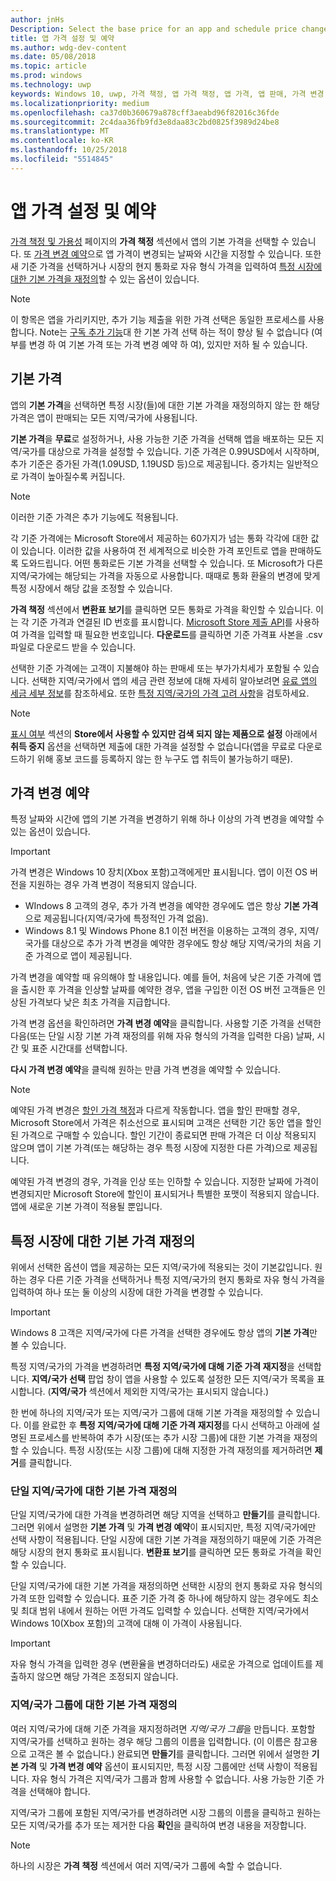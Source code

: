 ```yaml
---
author: jnHs
Description: Select the base price for an app and schedule price changes. You can also customize these options for specific markets.
title: 앱 가격 설정 및 예약
ms.author: wdg-dev-content
ms.date: 05/08/2018
ms.topic: article
ms.prod: windows
ms.technology: uwp
keywords: Windows 10, uwp, 가격 책정, 앱 가격 책정, 앱 가격, 앱 판매, 가격 변경, 가격 사용자 지정, 가격, 비용, 기본 가격 재정의, 자유 형식 가격, 자유 형식
ms.localizationpriority: medium
ms.openlocfilehash: ca37d0b360679a878cff3aeabd96f82016c36fde
ms.sourcegitcommit: 2c4daa36fb9fd3e8daa83c2bd0825f3989d24be8
ms.translationtype: MT
ms.contentlocale: ko-KR
ms.lasthandoff: 10/25/2018
ms.locfileid: "5514845"
---
```

# <a name="set-and-schedule-app-pricing"></a>앱 가격 설정 및 예약

[가격 책정 및 가용성](set-app-pricing-and-availability.md) 페이지의 **가격 책정** 섹션에서 앱의 기본 가격을 선택할 수 있습니다. 또 [가격 변경 예약](#schedule-price-changes)으로 앱 가격이 변경되는 날짜와 시간을 지정할 수 있습니다. 또한 새 기준 가격을 선택하거나 시장의 현지 통화로 자유 형식 가격을 입력하여 [특정 시장에 대한 기본 가격을 재정의](#override-base-price-for-specific-markets)할 수 있는 옵션이 있습니다.

> [!NOTE]
> 이 항목은 앱을 가리키지만, 추가 기능 제출을 위한 가격 선택은 동일한 프로세스를 사용합니다. Note는 [구독 추가 기능](../monetize/enable-subscription-add-ons-for-your-app.md)대 한 기본 가격 선택 하는 적이 향상 될 수 없습니다 (여부를 변경 하 여 기본 가격 또는 가격 변경 예약 하 여), 있지만 저하 될 수 있습니다.

## <a name="base-price"></a>기본 가격

앱의 **기본 가격**을 선택하면 특정 시장(들)에 대한 기본 가격을 재정의하지 않는 한 해당 가격은 앱이 판매되는 모든 지역/국가에 사용됩니다.

**기본 가격**을 **무료**로 설정하거나, 사용 가능한 기준 가격을 선택해 앱을 배포하는 모든 지역/국가를 대상으로 가격을 설정할 수 있습니다. 기준 가격은 0.99USD에서 시작하며, 추가 기준은 증가된 가격(1.09USD, 1.19USD 등)으로 제공됩니다. 증가치는 일반적으로 가격이 높아질수록 커집니다. 

> [!NOTE]
> 이러한 기준 가격은 추가 기능에도 적용됩니다. 

각 기준 가격에는 Microsoft Store에서 제공하는 60가지가 넘는 통화 각각에 대한 값이 있습니다. 이러한 값을 사용하여 전 세계적으로 비슷한 가격 포인트로 앱을 판매하도록 도와드립니다. 어떤 통화로든 기본 가격을 선택할 수 있습니다. 또 Microsoft가 다른 지역/국가에는 해당되는 가격을 자동으로 사용합니다. 때때로 통화 환율의 변경에 맞게 특정 시장에서 해당 값을 조정할 수 있습니다.

**가격 책정** 섹션에서 **변환표 보기**를 클릭하면 모든 통화로 가격을 확인할 수 있습니다. 이는 각 기준 가격과 연결된 ID 번호를 표시합니다. [Microsoft Store 제출 API](../monetize/manage-app-submissions.md#price-tiers)를 사용하여 가격을 입력할 때 필요한 번호입니다. **다운로드**를 클릭하면 기준 가격표 사본을 .csv 파일로 다운로드 받을 수 있습니다.

선택한 기준 가격에는 고객이 지불해야 하는 판매세 또는 부가가치세가 포함될 수 있습니다. 선택한 지역/국가에서 앱의 세금 관련 정보에 대해 자세히 알아보려면 [유료 앱의 세금 세부 정보](tax-details-for-paid-apps.md)를 참조하세요. 또한 [특정 지역/국가의 가격 고려 사항](define-pricing-and-market-selection.md#price-considerations-for-specific-markets)을 검토하세요.

> [!NOTE]
> [표시 여부](choose-visibility-options.md#discoverability) 섹션의 **Store에서 사용할 수 있지만 검색 되지 않는 제품으로 설정** 아래에서 **취득 중지** 옵션을 선택하면 제출에 대한 가격을 설정할 수 없습니다(앱을 무료로 다운로드하기 위해 홍보 코드를 등록하지 않는 한 누구도 앱 취득이 불가능하기 때문).

## <a name="schedule-price-changes"></a>가격 변경 예약

특정 날짜와 시간에 앱의 기본 가격을 변경하기 위해 하나 이상의 가격 변경을 예약할 수 있는 옵션이 있습니다. 

> [!IMPORTANT]
> 가격 변경은 Windows 10 장치(Xbox 포함)고객에게만 표시됩니다. 앱이 이전 OS 버전을 지원하는 경우 가격 변경이 적용되지 않습니다. 
>
> - WIndows 8 고객의 경우, 추가 가격 변경을 예약한 경우에도 앱은 항상 **기본 가격**으로 제공됩니다(지역/국가에 특정적인 가격 없음). 
> - Windows 8.1 및 Windows Phone 8.1 이전 버전을 이용하는 고객의 경우, 지역/국가를 대상으로 추가 가격 변경을 예약한 경우에도 항상 해당 지역/국가의 처음 기준 가격으로 앱이 제공됩니다.
> 
> 가격 변경을 예약할 때 유의해야 할 내용입니다. 예를 들어, 처음에 낮은 기준 가격에 앱을 출시한 후 가격을 인상할 날짜를 예약한 경우, 앱을 구입한 이전 OS 버전 고객들은 인상된 가격보다 낮은 최초 가격을 지급합니다.

가격 변경 옵션을 확인하려면 **가격 변경 예약**을 클릭합니다. 사용할 기준 가격을 선택한 다음(또는 단일 시장 기본 가격 재정의를 위해 자유 형식의 가격을 입력한 다음) 날짜, 시간 및 표준 시간대를 선택합니다.

**다시 가격 변경 예약**을 클릭해 원하는 만큼 가격 변경을 예약할 수 있습니다.

> [!NOTE]
> 예약된 가격 변경은 [할인 가격 책정](put-apps-and-add-ons-on-sale.md)과 다르게 작동합니다. 앱을 할인 판매할 경우, Microsoft Store에서 가격은 취소선으로 표시되며 고객은 선택한 기간 동안 앱을 할인된 가격으로 구매할 수 있습니다. 할인 기간이 종료되면 판매 가격은 더 이상 적용되지 않으며 앱이 기본 가격(또는 해당하는 경우 특정 시장에 지정한 다른 가격)으로 제공됩니다.
>
> 예약된 가격 변경의 경우, 가격을 인상 또는 인하할 수 있습니다. 지정한 날짜에 가격이 변경되지만 Microsoft Store에 할인이 표시되거나 특별한 포맷이 적용되지 않습니다. 앱에 새로운 기본 가격이 적용될 뿐입니다. 


## <a name="override-base-price-for-specific-markets"></a>특정 시장에 대한 기본 가격 재정의

위에서 선택한 옵션이 앱을 제공하는 모든 지역/국가에 적용되는 것이 기본값입니다. 원하는 경우 다른 기준 가격을 선택하거나 특정 지역/국가의 현지 통화로 자유 형식 가격을 입력하여 하나 또는 둘 이상의 시장에 대한 가격을 변경할 수 있습니다.

> [!IMPORTANT]
> Windows 8 고객은 지역/국가에 다른 가격을 선택한 경우에도 항상 앱의 **기본 가격**만 볼 수 있습니다.

특정 지역/국가의 가격을 변경하려면 **특정 지역/국가에 대해 기준 가격 재지정**을 선택합니다. **지역/국가 선택** 팝업 창이 앱을 사용할 수 있도록 설정한 모든 지역/국가 목록을 표시합니다. (**지역/국가** 섹션에서 제외한 지역/국가는 표시되지 않습니다.) 

한 번에 하나의 지역/국가 또는 지역/국가 그룹에 대해 기본 가격을 재정의할 수 있습니다. 이를 완료한 후 **특정 지역/국가에 대해 기준 가격 재지정**를 다시 선택하고 아래에 설명된 프로세스를 반복하여 추가 시장(또는 추가 시장 그룹)에 대한 기본 가격을 재정의할 수 있습니다. 특정 시장(또는 시장 그룹)에 대해 지정한 가격 재정의를 제거하려면 **제거**를 클릭합니다.


### <a name="override-the-base-price-for-a-single-market"></a>단일 지역/국가에 대한 기본 가격 재정의

단일 지역/국가에 대한 가격을 변경하려면 해당 지역을 선택하고 **만들기**를 클릭합니다. 그러면 위에서 설명한 **기본 가격** 및 **가격 변경 예약**이 표시되지만, 특정 지역/국가에만 선택 사항이 적용됩니다. 단일 시장에 대한 기본 가격을 재정의하기 때문에 기준 가격은 해당 시장의 현지 통화로 표시됩니다. **변환표 보기**를 클릭하면 모든 통화로 가격을 확인할 수 있습니다. 

단일 지역/국가에 대한 기본 가격을 재정의하면 선택한 시장의 현지 통화로 자유 형식의 가격 또한 입력할 수 있습니다. 표준 기준 가격 중 하나에 해당하지 않는 경우에도 최소 및 최대 범위 내에서 원하는 어떤 가격도 입력할 수 있습니다. 선택한 지역/국가에서 Windows 10(Xbox 포함)의 고객에 대해 이 가격이 사용됩니다. 

> [!IMPORTANT]
> 자유 형식 가격을 입력한 경우 (변환율을 변경하더라도) 새로운 가격으로 업데이트를 제출하지 않으면 해당 가격은 조정되지 않습니다. 

### <a name="override-the-base-price-for-a-market-group"></a>지역/국가 그룹에 대한 기본 가격 재정의

여러 지역/국가에 대해 기준 가격을 재지정하려면 *지역/국가 그룹*을 만듭니다. 포함할 지역/국가를 선택하고 원하는 경우 해당 그룹의 이름을 입력합니다. (이 이름은 참고용으로 고객은 볼 수 없습니다.) 완료되면 **만들기**를 클릭합니다. 그러면 위에서 설명한 **기본 가격** 및 **가격 변경 예약** 옵션이 표시되지만, 특정 시장 그룹에만 선택 사항이 적용됩니다. 자유 형식 가격은 지역/국가 그룹과 함께 사용할 수 없습니다. 사용 가능한 기준 가격을 선택해야 합니다.

지역/국가 그룹에 포함된 지역/국가를 변경하려면 시장 그룹의 이름을 클릭하고 원하는 모든 지역/국가를 추가 또는 제거한 다음 **확인**을 클릭하여 변경 내용을 저장합니다. 

> [!NOTE]
> 하나의 시장은 **가격 책정** 섹션에서 여러 지역/국가 그룹에 속할 수 없습니다.





